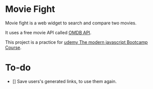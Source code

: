 # Movie Fight

Movie fight is a web widget to search and compare two movies.

It uses a free movie API called [OMDB API](http://www.omdbapi.com/).

This project is a practice for [udemy The modern javascript Bootcamp Course](https://www.udemy.com/course/javascript-beginners-complete-tutorial/).


# To-do
- [] Save users's generated links, to use them again.



